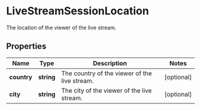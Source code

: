 
# LiveStreamSessionLocation

The location of the viewer of the live stream.
## Properties

Name | Type | Description | Notes
------------ | ------------- | ------------- | -------------
**country** | **string** | The country of the viewer of the live stream. |  [optional]
**city** | **string** | The city of the viewer of the live stream. |  [optional]


